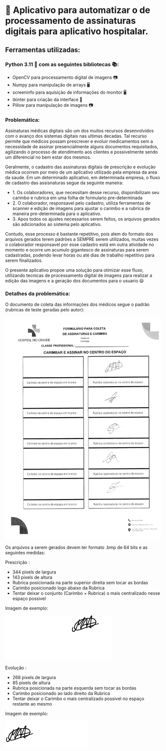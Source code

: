 # 🤖 Aplicativo para automatizar o de processamento de assinaturas digitais para aplicativo hospitalar.

## Ferramentas utilizadas:
### Python 3.11 🐍 com as seguintes bibliotecas 📚:
<ul>
  <li> OpenCV para processamento digital de imagens 📷</li>
  <li> Numpy para manipulação de arrays 🖥️</li>
  <li> screeninfo para aquisição de informações do monitor 🖥️ </li>
  <li> tkinter para criação da interface 🔧 </li>
  <li> Pillow para manipulação de imagens 📷 </li>
</ul>
  
### Problemática:

Assinaturas médicas digitais são um dos muitos recursos desenvolvidos com o avanço dos sistemas digitais nas ultimas decadas. Tal recurso permite que médicos possam prescrever e evoluir medicamentos sem a necessidade de assinar presencialmente alguns documentos requisitados, agilizando o processo de atendimento aos clientes e possivelmente sendo um diferencial no bem estar dos mesmos.

Geralmente, o cadastro das assinaturas digitais de prescrição e evolução médica ocorrem por meio de um aplicativo utilizado pela empresa da area da saude. Em um determinado aplicativo, em determinada empresa, o fluxo de cadastro das assisnaturas segue da seguinte maneira:
<ul>
  <li>1. Os colaboradores, que necessitam desse recurso, disponibilizam seu carimbo e rubrica em uma folha de formulario pre-determinada</li>
  <li>2. O colaborador, responsavel pelo cadastro, utiliza ferramentas de scanner e edição de imagens para ajustar o carimbo e a rubrica de maneira pre-determinada para o aplicativo.</li>
  <li>3. Apos todos os ajustes necessarios serem feitos, os arquivos gerados são adicionados ao sistema pelo aplicativo.</li>
</ul>

Contudo, esse processo é bastante repetitivo, pois alem do formato dos arquivos gerados terem padrões a SEMPRE serem utilizados, muitas vezes o colaborador responsavel por esse cadastro está em outra atividade no momento e ocorre um acumulo gigantesco de assinaturas para serem cadastradas, podendo levar horas ou até dias de trabalho repetitivo para serem finalizados.

O presente aplicativo propoe uma solução para otimizar esse fluxo, utilizando tecnicas de processamento digital de imagens para realizar a edição das imagens e a geração dos documentos para o usuario 😃

### Detalhes da problemática:

O documento de coleta das informações dos médicos segue o padrão (rubricas de teste geradas pelo autor):

![alt text](https://github.com/AugustMatt/DetectorAssinaturas/blob/master/documentos/base/1.jpg)

Os arquivos a serem gerados devem ter formato .bmp de 64 bits e as seguintes medidas:

Prescrição : 
<ul>
  <li>344 pixels de largura</li>
  <li>143 pixels de altura</li> 
  <li>Rubrica posicionada na parte superior direita sem tocar as bordas</li>
  <li>Carimbo posicionado logo abaixo da Rubrica</li>
  <li>Tentar deixar o conjunto (Carimbo + Rubrica) o mais centralizado nesse espaço possivel</li>
</ul>

Imagem de exemplo:

![alt text](https://github.com/AugustMatt/DetectorAssinaturas/blob/master/exemplo_prescricao.bmp)

Evolução : 
<ul>
  <li>268 pixels de largura</li>
  <li>85 pixels de altura</li>
  <li>Rubrica posicionada na parte esquerda sem tocar as bordas</li>
  <li>Carimbo posicionado ao lado direito da Rubrica</li>
  <li>Tentar deixar o Carimbo o mais centralizado possivel no espaço restante ao mesmo</li>
</ul>

Imagem de exemplo:

![alt text](https://github.com/AugustMatt/DetectorAssinaturas/blob/master/exemplo_evolucao.bmp)


  
